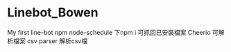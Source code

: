 # Linebot_Bowen
My first line-bot
npm node-schedule
下npm i 可抓回已安裝檔案
Cheerio 可解析檔案
csv parser 解析csv檔
